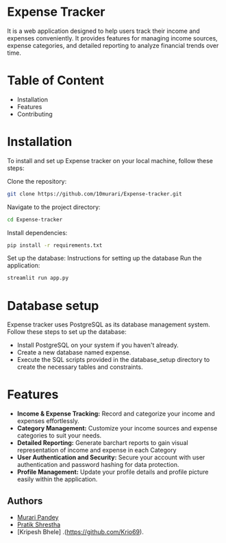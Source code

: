 
# Expense Tracker

It is a web application designed to help users track their income and expenses conveniently. It provides features for managing income sources, expense categories, and detailed reporting to analyze financial trends over time.

# Table of Content

- Installation
- Features
- Contributing

# Installation
To install and set up Expense tracker on your local machine, follow these steps:

Clone the repository:
```bash
git clone https://github.com/10murari/Expense-tracker.git
```
Navigate to the project directory:
```bash 
cd Expense-tracker
```
Install dependencies: 
```bash 
pip install -r requirements.txt
```
Set up the database: 
Instructions for setting up the database
Run the application: 
```bash 
streamlit run app.py
```

# Database setup
Expense tracker uses PostgreSQL as its database management system. Follow these steps to set up the database:

- Install PostgreSQL on your system if you haven't already.
- Create a new database named expense.
- Execute the SQL scripts provided in the database_setup directory to create the necessary tables and constraints.

# Features

- **Income & Expense Tracking:** Record and categorize your income and expenses effortlessly.
- **Category Management:** Customize your income sources and expense categories to suit your needs.
- **Detailed Reporting:** Generate barchart reports to gain visual representation of income and expense in each Category
- **User Authentication and Security:** Secure your account with user authentication and password hashing for data protection.
- **Profile Management:** Update your profile details and profile picture easily within the application.


## Authors

- [Murari Pandey](https://github.com/10murari/)
- [Pratik Shrestha](https://github.com/kitarp3690)
- [Kripesh Bhele]
.(https://github.com/Krio69).
